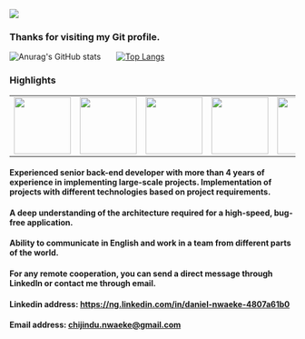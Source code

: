 ![](https://komarev.com/ghpvc/?username=danzisky&color=blueviolet)

### Thanks for visiting my Git profile.




![Anurag's GitHub stats](https://github-readme-stats-danzisky.vercel.app/api?username=danzisky&show_icons=true&theme=tokyonight)
&nbsp;
&nbsp;
&nbsp;
[![Top Langs](https://github-readme-stats-danzisky.vercel.app/api/top-langs/?username=mohammad6vakili&layout=compact&theme=tokyonight)](https://github.com/anuraghazra/github-readme-stats)


### Highlights
<table>
  <tr>
    <td><img src="https://cdn.iconscout.com/icon/free/png-256/php-99-1175127.png" width="100"></td>
    <td><img src="https://cdn.iconscout.com/icon/free/png-256/laravel-226015.png" width="100"></td>
    <td><img src="https://cdn.iconscout.com/icon/free/png-256/python-2-226051.png" width="100"></td>
    <td><img src="https://cdn.iconscout.com/icon/free/png-64/javascript-24-1174950.png" width="100"></td>
    <td><img src="https://cdn.iconscout.com/icon/free/png-64/typescript-1174965.png" width="100"></td>
    <td><img src="https://cdn.iconscout.com/icon/free/png-64/node-js-1174925.png" width="100"></td>
    <td><img src="https://cdn.iconscout.com/icon/free/png-64/github-170-1175028.png" width="100"></td>
    <td><img src="https://cdn.iconscout.com/icon/free/png-64/visualstudio-1-1174964.png" width="100"></td>
   </tr>
  </table>



#### Experienced senior back-end developer with more than 4 years of experience in implementing large-scale projects. Implementation of projects with different technologies based on project requirements.
  
#### A deep understanding of the architecture required for a high-speed, bug-free application.
#### Ability to communicate in English and work in a team from different parts of the world.
#### For any remote cooperation, you can send a direct message through LinkedIn or contact me through email.

#### Linkedin address: https://ng.linkedin.com/in/daniel-nwaeke-4807a61b0
#### Email address: chijindu.nwaeke@gmail.com

